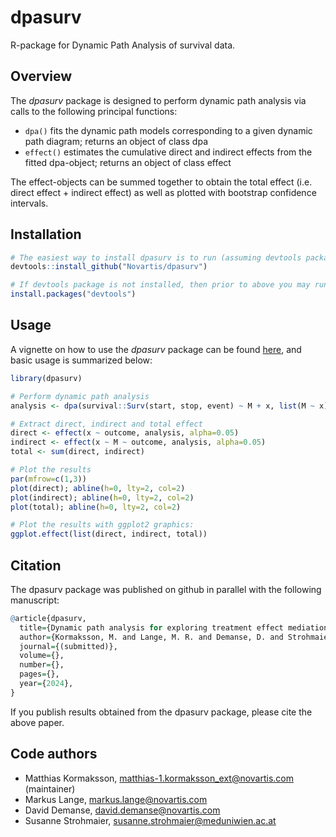 dpasurv
====================

R-package for Dynamic Path Analysis of survival data.

## Overview

The *dpasurv* package is designed to perform dynamic path analysis via calls to the following principal functions:

- `dpa()` fits the dynamic path models corresponding to a given dynamic path diagram; returns an object of class dpa
- `effect()` estimates the cumulative direct and indirect effects from the fitted dpa-object; returns an object of class effect

The effect-objects can be summed together to obtain the total effect (i.e. direct effect + indirect effect) as well as plotted with bootstrap confidence intervals.

## Installation

``` r
# The easiest way to install dpasurv is to run (assuming devtools package is already installed):
devtools::install_github("Novartis/dpasurv")

# If devtools package is not installed, then prior to above you may run:
install.packages("devtools")
```
## Usage

A vignette on how to use the *dpasurv* package can be found [here](https://opensource.nibr.com/dpasurv/articles/dpa.html), and basic usage is summarized below:
``` r
library(dpasurv)

# Perform dynamic path analysis
analysis <- dpa(survival::Surv(start, stop, event) ~ M + x, list(M ~ x), id = "subject", data = simdata, boot.n = 100)

# Extract direct, indirect and total effect
direct <- effect(x ~ outcome, analysis, alpha=0.05)
indirect <- effect(x ~ M ~ outcome, analysis, alpha=0.05)
total <- sum(direct, indirect)

# Plot the results
par(mfrow=c(1,3))
plot(direct); abline(h=0, lty=2, col=2)
plot(indirect); abline(h=0, lty=2, col=2)
plot(total); abline(h=0, lty=2, col=2)

# Plot the results with ggplot2 graphics:
ggplot.effect(list(direct, indirect, total))
```

## Citation

The dpasurv package was published on github in parallel with the following manuscript:

``` r
@article{dpasurv,
  title={Dynamic path analysis for exploring treatment effect mediation processes in clinical trials with time-to-event endpoints},
  author={Kormaksson, M. and Lange, M. R. and Demanse, D. and Strohmaier, S. and Duan, J. and Xie, Q. and Carbini, M. and Bossen, C. and Guettner, A. and Maniero, A.},
  journal={(submitted)},
  volume={},
  number={},
  pages={},
  year={2024},
}
```

If you publish results obtained from the dpasurv package, please cite the above paper.

## Code authors

- Matthias Kormaksson, matthias-1.kormaksson_ext@novartis.com (maintainer)
- Markus Lange, markus.lange@novartis.com
- David Demanse, david.demanse@novartis.com
- Susanne Strohmaier, susanne.strohmaier@meduniwien.ac.at
